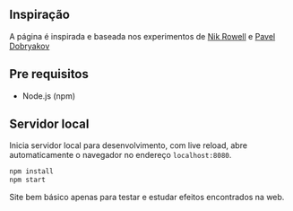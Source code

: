 ## Inspiração

A página é inspirada e baseada nos experimentos de [Nik Rowell](http://www.nikrowell.com/projects/ultraviolet) e [Pavel Dobryakov](http://github.com/PavelDoGreat/WebGL-Fluid-Simulation)


## Pre requisitos

- Node.js (npm)

## Servidor local

Inicia servidor local para desenvolvimento, com live reload, abre automaticamente o navegador no endereço `localhost:8080`.

```bash
npm install
npm start
```
Site bem básico apenas para testar e estudar efeitos encontrados na web.


